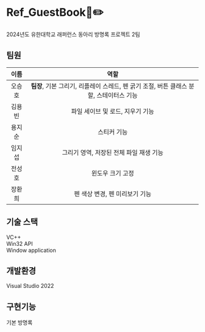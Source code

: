 # Ref_GuestBook📖✏️
2024년도 유한대학교 래퍼런스 동아리 방명록 프로젝트 2팀

## 팀원
| 이름 | 역할 |
| :---: | :---: |
| 오승호 | <b>팀장</b>, 기본 그리기, 리플레이 스레드, 펜 굵기 조절, 버튼 클래스 분할, 스테이터스 기능 |
| 김용빈 | 파일 세이브 및 로드, 지우기 기능 |
| 용지순 | 스티커 기능 |
| 임지섭 | 그리기 영역, 저장된 전체 파일 재생 기능 |
| 전성호 | 윈도우 크기 고정 |
| 장환희 | 펜 색상 변경, 펜 미리보기 기능 |

## 기술 스택
VC++<br>
Win32 API<br>
Window application<br>

## 개발환경
Visual Studio 2022

## 구현기능
기본 방명록
